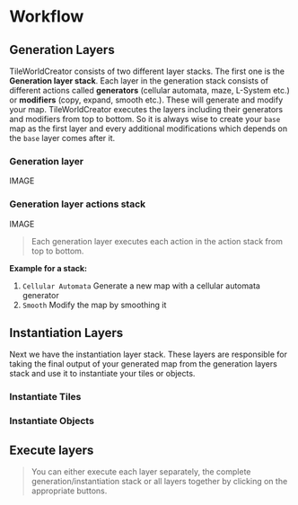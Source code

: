 # Workflow

## Generation Layers
TileWorldCreator consists of two different layer stacks. The first one is the **Generation layer stack**. Each layer in the generation stack consists of different actions called **generators** (cellular automata, maze, L-System etc.) or **modifiers** (copy, expand, smooth etc.). These will generate and modify your map.
TileWorldCreator executes the layers including their generators and modifiers from top to bottom.
So it is always wise to create your `base` map as the first layer and every additional modifications which depends on the `base` layer comes after it.

### Generation layer
IMAGE

### Generation layer actions stack
IMAGE  
> Each generation layer executes each action in the action stack from top to bottom.  

**Example for a stack:**  
1. `Cellular Automata` Generate a new map with a cellular automata generator
2. `Smooth` Modify the map by smoothing it


## Instantiation Layers
Next we have the instantiation layer stack. These layers are responsible for taking the final output of your generated map from the generation layers stack and use it to instantiate your tiles or objects.

### Instantiate Tiles


### Instantiate Objects



## Execute layers

> You can either execute each layer separately, the complete generation/instantiation stack or all layers together by clicking on the appropriate buttons.
